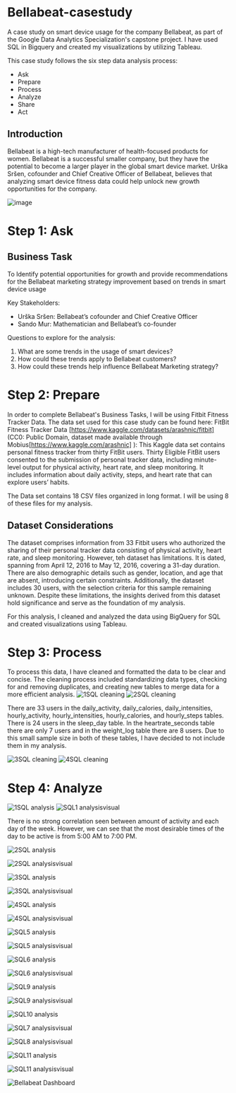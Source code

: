 # Bellabeat-casestudy
A case study on smart device usage for the company Bellabeat, as part of the Google Data Analytics Specialization's capstone project. I have used SQL in Bigquery and created my visualizations by utilizing Tableau.

This case study follows the six step data analysis process:
 * Ask 
 * Prepare
 * Process 
 * Analyze
 * Share
 * Act

## Introduction
Bellabeat is a high-tech manufacturer of health-focused products for women. Bellabeat is a successful smaller company, but they have the potential to become a larger player in the global smart device market. Urška Sršen, cofounder and Chief Creative Officer of Bellabeat, believes that analyzing smart device fitness data could help unlock new growth opportunities for the company.

![image](https://github.com/laneydsmith/Bellabeat-casestudy/assets/153331633/8ab93fe6-42c1-4d42-a609-7e394282c1eb)

# Step 1: Ask

## Business Task
To Identify potential opportunities for growth and provide recommendations for the Bellabeat marketing strategy improvement based on trends in smart device usage

Key Stakeholders:
- Urška Sršen: Bellabeat’s cofounder and Chief Creative Officer
- Sando Mur: Mathematician and Bellabeat’s co-founder

Questions to explore for the analysis:
1. What are some trends in the usage of smart devices?
2. How could these trends apply to Bellabeat customers?
3. How could these trends help influence Bellabeat Marketing strategy?

# Step 2: Prepare
In order to complete Bellabeat's Business Tasks, I will be using Fitbit Fitness Tracker Data. The data set used for this case study can be found here: FitBit Fitness Tracker Data [https://www.kaggle.com/datasets/arashnic/fitbit]  (CC0: Public Domain, dataset made available through Mobius[https://www.kaggle.com/arashnic] ): This Kaggle data set contains personal fitness tracker from thirty FitBit users. Thirty Eligible FitBit users consented to the submission of personal tracker data, including minute-level output for physical activity, heart rate, and sleep monitoring. It includes information about daily activity, steps, and heart rate that can explore users’ habits.

The Data set contains 18 CSV files organized in long format. I will be using 8 of these files for my analysis.  

## Dataset Considerations
The dataset comprises information from 33 Fitbit users who authorized the sharing of their personal tracker data consisting of physical activity, heart rate, and sleep monitoring. However, teh dataset has limitations. It is dated, spanning from April 12, 2016 to May 12, 2016, covering a 31-day duration. There are also demographic details such as gender, location, and age that are absent, introducing certain constraints. Additionally, the dataset includes 30 users, with the selection criteria for this sample remaining unknown. Despite these limitations, the insights derived from this dataset hold significance and serve as the foundation of my analysis.

For this analysis, I cleaned and analyzed the data using BigQuery for SQL and created visualizations using Tableau.

# Step 3: Process
To process this data, I have cleaned and formatted the data to be clear and concise. The cleaning process included standardizing data types, checking for and removing duplicates, and creating new tables to merge data for a more efficient analysis.
![1SQL cleaning](https://github.com/laneydsmith/Bellabeat-casestudy/assets/153331633/bb060a54-677c-4a31-ad42-281529130898)
![2SQL cleaning](https://github.com/laneydsmith/Bellabeat-casestudy/assets/153331633/75f0380b-72f7-4e59-9e65-cba84227772a)

There are 33 users in the daily_activity, daily_calories, daily_intensities, hourly_activity, hourly_intensities, hourly_calories, and hourly_steps tables. There is 24 users in the sleep_day table. In the heartrate_seconds table there are only 7 users and in the weight_log table there are 8 users. Due to this small sample size in both of these tables, I have decided to not include them in my analysis.

![3SQL cleaning](https://github.com/laneydsmith/Bellabeat-casestudy/assets/153331633/5d4809b1-0fb9-418e-b516-931a278163b8)
![4SQL cleaning](https://github.com/laneydsmith/Bellabeat-casestudy/assets/153331633/b30146a0-551c-4f34-aaf9-ba869036d2c7)

# Step 4: Analyze
![1SQL analysis](https://github.com/laneydsmith/Bellabeat-casestudy/assets/153331633/0722460b-5c3c-4d33-a292-03b74001ff2b)
![SQL1 analysisvisual](https://github.com/laneydsmith/Bellabeat-casestudy/assets/153331633/15cb7b54-5ef8-4079-a6f6-e47285a273aa)


There is no strong correlation seen between amount of activity and each day of the week. However, we can see that the most desirable times of the day to be active is from 5:00 AM to 7:00 PM.


![2SQL analysis](https://github.com/laneydsmith/Bellabeat-casestudy/assets/153331633/06a7a22a-c25d-4d23-853a-d60859dd8772)

![2SQL analysisvisual](https://github.com/laneydsmith/Bellabeat-casestudy/assets/153331633/168b45df-f0c4-47d7-935d-331a76e71bfc)

![3SQL analysis](https://github.com/laneydsmith/Bellabeat-casestudy/assets/153331633/6f6dd074-4572-4f43-ab7d-f0e09e0aa642)

![3SQL analysisvisual](https://github.com/laneydsmith/Bellabeat-casestudy/assets/153331633/77d63ad4-eb92-4ce8-9418-026c04e0f287)

![4SQL analysis](https://github.com/laneydsmith/Bellabeat-casestudy/assets/153331633/d9ae7ae8-3b7c-4662-9380-9ca2cc92d5c1)

![4SQL analysisvisual](https://github.com/laneydsmith/Bellabeat-casestudy/assets/153331633/71c4683c-f36c-47d2-9bd2-d4d02e5af9d3)

![SQL5 analysis](https://github.com/laneydsmith/Bellabeat-casestudy/assets/153331633/7cc7f445-700a-4d6b-bbd6-705e5af65b1d)

![SQL5 analysisvisual](https://github.com/laneydsmith/Bellabeat-casestudy/assets/153331633/d9b9ab40-8567-4434-9a48-85f0cb9fe0ef)

![SQL6 analysis](https://github.com/laneydsmith/Bellabeat-casestudy/assets/153331633/66367d55-503e-45ff-9a1b-c4ac452d5b4a)

![SQL6 analysisvisual](https://github.com/laneydsmith/Bellabeat-casestudy/assets/153331633/c5866326-9961-4543-b8b7-312040631ee1)

![SQL9 analysis](https://github.com/laneydsmith/Bellabeat-casestudy/assets/153331633/6a5be68a-c2c9-42f9-921d-ea44d491b640)

![SQL9 analysisvisual](https://github.com/laneydsmith/Bellabeat-casestudy/assets/153331633/9330cef8-0863-4177-87e3-bd32f0453c41)

![SQL10 analysis](https://github.com/laneydsmith/Bellabeat-casestudy/assets/153331633/87a8fb60-2698-4bcd-abb7-cb04ef8999e0)

![SQL7 analysisvisual](https://github.com/laneydsmith/Bellabeat-casestudy/assets/153331633/c92047eb-6314-409e-b557-926322b324a6)

![SQL8 analysisvisual](https://github.com/laneydsmith/Bellabeat-casestudy/assets/153331633/a7ebdb73-f653-4ab6-9211-41cdf0d60527)

![SQL11 analysis](https://github.com/laneydsmith/Bellabeat-casestudy/assets/153331633/a465af52-1406-4cf4-ae54-62e05fc77e8c)

![SQL11 analysisvisual](https://github.com/laneydsmith/Bellabeat-casestudy/assets/153331633/73382f16-d7e4-46e1-819b-d8f0005d2070)

![Bellabeat Dashboard](https://github.com/laneydsmith/Bellabeat-casestudy/assets/153331633/a82d54d0-64c7-43fc-a81d-3ca6fd1d0ab7)
































